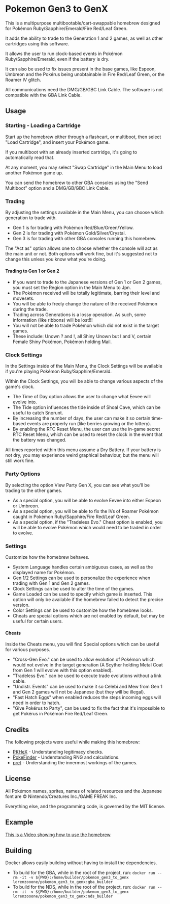 # Pokemon Gen3 to GenX
This is a multipurpose multibootable/cart-swappable homebrew designed for Pokémon Ruby/Sapphire/Emerald/Fire Red/Leaf Green.

It adds the ability to trade to the Generation 1 and 2 games, as well as other cartridges using this software.

It allows the user to run clock-based events in Pokémon Ruby/Sapphire/Emerald, even if the battery is dry.

It can also be used to fix issues present in the base games, like Espeon, Umbreon and the Pokérus being unobtainable in Fire Red/Leaf Green, or the Roamer IV glitch.

All communications need the DMG/GB/GBC Link Cable. The software is not compatible with the GBA Link Cable.

## Usage
### Starting - Loading a Cartridge
Start up the homebrew either through a flashcart, or multiboot, then select "Load Cartridge", and insert your Pokémon game.

If you multiboot with an already inserted cartridge, it's going to automatically read that.

At any moment, you may select "Swap Cartridge" in the Main Menu to load another Pokémon game up.

You can send the homebrew to other GBA consoles using the "Send Multiboot" option and a DMG/GB/GBC Link Cable.

### Trading
By adjusting the settings available in the Main Menu, you can choose which generation to trade with.
- Gen 1 is for trading with Pokémon Red/Blue/Green/Yellow.
- Gen 2 is for trading with Pokémon Gold/Silver/Crystal.
- Gen 3 is for trading with other GBA consoles running this homebrew.

The "Act as" option allows one to choose whether the console will act as the main unit or not. Both options will work fine, but it's suggested not to change this unless you know what you're doing.

#### Trading to Gen 1 or Gen 2
- If you want to trade to the Japanese versions of Gen 1 or Gen 2 games, you must set the Region option in the Main Menu to Jpn.
- The Pokémon received will be totally legitimate, barring their level and movesets.
- You will be able to freely change the nature of the received Pokémon during the trade.
- Trading across Generations is a lossy operation. As such, some information (like ribbons) will be lost!!!
- You will not be able to trade Pokémon which did not exist in the target games.
- These include: Unown ? and !, all Shiny Unown but I and V, certain Female Shiny Pokémon, Pokémon holding Mail.

### Clock Settings
In the Settings inside of the Main Menu, the Clock Settings will be available if you're playing Pokémon Ruby/Sapphire/Emerald.

Within the Clock Settings, you will be able to change various aspects of the game's clock.
- The Time of Day option allows the user to change what Eevee will evolve into.
- The Tide option influences the tide inside of Shoal Cave, which can be useful to catch Snorunt.
- By increasing the number of days, the user can make it so certain time-based events are properly run (like berries growing or the lottery).
- By enabling the RTC Reset Menu, the user can use the in-game secret RTC Reset Menu, which can be used to reset the clock in the event that the battery was changed.

All times reported within this menu assume a Dry Battery. If your battery is not dry, you may experience weird graphical behaviour, but the menu will still work fine.

### Party Options
By selecting the option View Party Gen X, you can see what you'll be trading to the other games.
- As a special option, you will be able to evolve Eevee into either Espeon or Umbreon.
- As a special option, you will be able to fix the IVs of Roamer Pokémon caught in Pokémon Ruby/Sapphire/Fire Red/Leaf Green.
- As a special option, if the "Tradeless Evo." Cheat option is enabled, you will be able to evolve Pokémon which would need to be traded in order to evolve.

### Settings
Customize how the homebrew behaves.
- System Language handles certain ambiguous cases, as well as the displayed name for Pokémon.
- Gen 1/2 Settings can be used to personalize the experience when trading with Gen 1 and Gen 2 games.
- Clock Settings can be used to alter the time of the games.
- Game Loaded can be used to specify which game is inserted. This option will only be available if the homebrew failed to detect the precise version.
- Color Settings can be used to customize how the homebrew looks.
- Cheats are special options which are not enabled by default, but may be useful for certain users.

#### Cheats
Inside the Cheats menu, you will find Special options which can be useful for various purposes.
- "Cross-Gen Evo." can be used to allow evolution of Pokémon which would not evolve in the target generation (A Scyther holding Metal Coat from Gen 1 will evolve with this option enabled).
- "Tradeless Evo." can be used to execute trade evolutions without a link cable.
- "Undistr. Events" can be used to make it so Celebi and Mew from Gen 1 and Gen 2 games will not be Japanese (but they will be illegal).
- "Fast Hatch Eggs" when enabled reduces the steps incoming eggs will need in order to hatch.
- "Give Pokérus to Party", can be used to fix the fact that it's impossible to get Pokérus in Pokémon Fire Red/Leaf Green.

## Credits
The following projects were useful while making this homebrew:

- [PKHeX](https://github.com/kwsch/PKHeX) - Understanding legitimacy checks.
- [PokeFinder](https://github.com/Admiral-Fish/PokeFinder) - Understanding RNG and calculations.
- [pret](https://github.com/pret) - Understanding the innermost workings of the games.

## License
All Pokémon names, sprites, names of related resources and the Japanese font are © Nintendo/Creatures Inc./GAME FREAK Inc.

Everything else, and the programming code, is governed by the MIT license.

## Example
[This is a Video showing how to use the homebrew](https://youtu.be/3-EKe_lQREY).

## Building
Docker allows easily building without having to install the dependencies.
- To build for the GBA, while in the root of the project, run: `docker run --rm -it -v ${PWD}:/home/builder/pokemon_gen3_to_genx lorenzooone/pokemon_gen3_to_genx:gba_builder`
- To build for the NDS, while in the root of the project, run: `docker run --rm -it -v ${PWD}:/home/builder/pokemon_gen3_to_genx lorenzooone/pokemon_gen3_to_genx:nds_builder`

